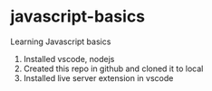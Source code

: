 # javascript-basics
Learning Javascript basics

1. Installed vscode, nodejs
2. Created this repo in github and cloned it to local
3. Installed live server extension in vscode